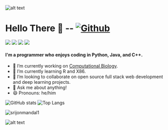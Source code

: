 ![alt text](https://github.com/srijonmandal1/srijonmandal1/blob/main/spaceman.png)
# Hello There 👋 -- [![Github](https://img.shields.io/github/followers/srijonmandal1?label=Follow&style=social)](https://github.com/srijonmandal1)

![](https://visitor-badge.laobi.icu/badge?page_id=srijonmandal1.srijonmandal1) 
![](https://img.shields.io/badge/OS-Mac&nbsp;10-informational?style=flat&logo=windows&logoColor=blue&color=0C7DBE)
![](https://img.shields.io/badge/Editor-VS&nbsp;Code-informational?style=flat&logo=visual-studio-code&logoColor=blue&color=0C7DBE)
![](https://img.shields.io/badge/Shell-&nbsp;Terminal-informational?style=flat&logo=windows-terminal&logoColor=blue&color=0C7DBE)

#### I'm a programmer who enjoys coding in Python, Java, and C++. 



* 🔭 I’m currently working on [Computational Biology](https://github.com/srijonmandal1/computational-analysis-precision-onchology).
* 🌱 I’m currently learning R and X86.
* 👯 I’m looking to collaborate on open source full stack web development and deep learning projects. 
* 💬 Ask me about anything!
* 😄 Pronouns: he/him
<!--
* 🤔 I’m looking for help with Javascript and C.
* ⚡ Fun fact: I like programming in space.
* * 📫 How to reach me: [Discord](https://discords.com/bio/p/boltingmaster)
-->

![GitHub stats](https://github-readme-stats.vercel.app/api?username=srijonmandal1&show_icons=true&theme=tokyonight) 
![Top Langs](https://github-readme-stats.vercel.app/api/top-langs/?username=srijonmandal1&theme=tokyonight)

<p><img align="center" src="https://github-readme-streak-stats.herokuapp.com/?user=srijonmandal1&" alt="srijonmandal1" /></p>


<!-- 

[![Srijon's GitHub stats](https://github-readme-stats.vercel.app/api?username=srijonmandal1)](https://github.com/anuraghazra/github-readme-stats)

-->

![alt text](https://github.com/srijonmandal1/srijonmandal1/blob/main/computing.gif)

<!--
**srijonmandal/srijonmandal1** is a ✨ _special_ ✨ repository because its `README.md` (this file) appears on your GitHub profile.

Here are some ideas to get you started: -->
